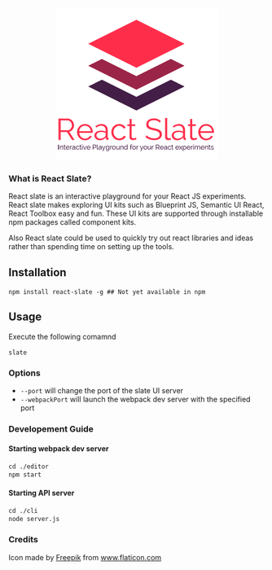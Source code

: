 <h3 align="center">
  <img src="./docs/assets/ReactSlateLogo.png" alt="Atmo" height="300">
</h3>

### What is React Slate?
React slate is an interactive playground for your React JS experiments. React slate makes exploring UI kits such as Blueprint JS, Semantic UI React, React Toolbox easy and fun. These UI kits are supported through installable npm packages called component kits.

Also React slate could be used to quickly try out react libraries and ideas rather than spending time on setting up the tools.

## Installation
```
npm install react-slate -g ## Not yet available in npm
```

## Usage
Execute the following comamnd
```
slate
```

### Options
- `--port` will change the port of the slate UI server
- `--webpackPort` will launch the webpack dev server with the specified port

### Developement Guide
#### Starting webpack dev server
```shell
cd ./editor
npm start
```

#### Starting API server
```shell
cd ./cli
node server.js
```


### Credits
Icon made by [Freepik](http://www.freepik.com/) from www.flaticon.com 
